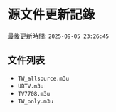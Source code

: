 # 源文件更新記錄

最後更新時間: `2025-09-05 23:26:45`

## 文件列表
- `TW_allsource.m3u`
- `UBTV.m3u`
- `TV7708.m3u`
- `TW_only.m3u`
